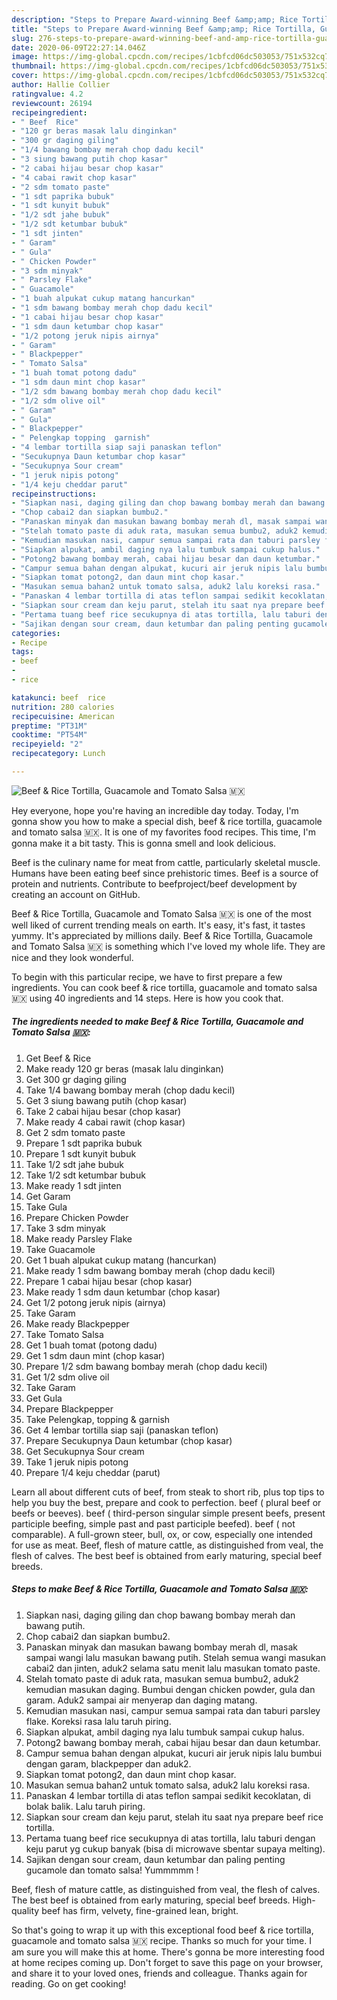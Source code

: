```yaml
---
description: "Steps to Prepare Award-winning Beef &amp;amp; Rice Tortilla, Guacamole and Tomato Salsa 🇲🇽"
title: "Steps to Prepare Award-winning Beef &amp;amp; Rice Tortilla, Guacamole and Tomato Salsa 🇲🇽"
slug: 276-steps-to-prepare-award-winning-beef-and-amp-rice-tortilla-guacamole-and-tomato-salsa
date: 2020-06-09T22:27:14.046Z
image: https://img-global.cpcdn.com/recipes/1cbfcd06dc503053/751x532cq70/beef-rice-tortilla-guacamole-and-tomato-salsa-🇲🇽-foto-resep-utama.jpg
thumbnail: https://img-global.cpcdn.com/recipes/1cbfcd06dc503053/751x532cq70/beef-rice-tortilla-guacamole-and-tomato-salsa-🇲🇽-foto-resep-utama.jpg
cover: https://img-global.cpcdn.com/recipes/1cbfcd06dc503053/751x532cq70/beef-rice-tortilla-guacamole-and-tomato-salsa-🇲🇽-foto-resep-utama.jpg
author: Hallie Collier
ratingvalue: 4.2
reviewcount: 26194
recipeingredient:
- " Beef  Rice"
- "120 gr beras masak lalu dinginkan"
- "300 gr daging giling"
- "1/4 bawang bombay merah chop dadu kecil"
- "3 siung bawang putih chop kasar"
- "2 cabai hijau besar chop kasar"
- "4 cabai rawit chop kasar"
- "2 sdm tomato paste"
- "1 sdt paprika bubuk"
- "1 sdt kunyit bubuk"
- "1/2 sdt jahe bubuk"
- "1/2 sdt ketumbar bubuk"
- "1 sdt jinten"
- " Garam"
- " Gula"
- " Chicken Powder"
- "3 sdm minyak"
- " Parsley Flake"
- " Guacamole"
- "1 buah alpukat cukup matang hancurkan"
- "1 sdm bawang bombay merah chop dadu kecil"
- "1 cabai hijau besar chop kasar"
- "1 sdm daun ketumbar chop kasar"
- "1/2 potong jeruk nipis airnya"
- " Garam"
- " Blackpepper"
- " Tomato Salsa"
- "1 buah tomat potong dadu"
- "1 sdm daun mint chop kasar"
- "1/2 sdm bawang bombay merah chop dadu kecil"
- "1/2 sdm olive oil"
- " Garam"
- " Gula"
- " Blackpepper"
- " Pelengkap topping  garnish"
- "4 lembar tortilla siap saji panaskan teflon"
- "Secukupnya Daun ketumbar chop kasar"
- "Secukupnya Sour cream"
- "1 jeruk nipis potong"
- "1/4 keju cheddar parut"
recipeinstructions:
- "Siapkan nasi, daging giling dan chop bawang bombay merah dan bawang putih."
- "Chop cabai2 dan siapkan bumbu2."
- "Panaskan minyak dan masukan bawang bombay merah dl, masak sampai wangi lalu masukan bawang putih. Stelah semua wangi masukan cabai2 dan jinten, aduk2 selama satu menit lalu masukan tomato paste."
- "Stelah tomato paste di aduk rata, masukan semua bumbu2, aduk2 kemudian masukan daging. Bumbui dengan chicken powder, gula dan garam. Aduk2 sampai air menyerap dan daging matang."
- "Kemudian masukan nasi, campur semua sampai rata dan taburi parsley flake. Koreksi rasa lalu taruh piring."
- "Siapkan alpukat, ambil daging nya lalu tumbuk sampai cukup halus."
- "Potong2 bawang bombay merah, cabai hijau besar dan daun ketumbar."
- "Campur semua bahan dengan alpukat, kucuri air jeruk nipis lalu bumbui dengan garam, blackpepper dan aduk2."
- "Siapkan tomat potong2, dan daun mint chop kasar."
- "Masukan semua bahan2 untuk tomato salsa, aduk2 lalu koreksi rasa."
- "Panaskan 4 lembar tortilla di atas teflon sampai sedikit kecoklatan, di bolak balik. Lalu taruh piring."
- "Siapkan sour cream dan keju parut, stelah itu saat nya prepare beef rice tortilla."
- "Pertama tuang beef rice secukupnya di atas tortilla, lalu taburi dengan keju parut yg cukup banyak (bisa di microwave sbentar supaya melting)."
- "Sajikan dengan sour cream, daun ketumbar dan paling penting gucamole dan tomato salsa! Yummmmm !"
categories:
- Recipe
tags:
- beef
- 
- rice

katakunci: beef  rice 
nutrition: 280 calories
recipecuisine: American
preptime: "PT31M"
cooktime: "PT54M"
recipeyield: "2"
recipecategory: Lunch

---
```



![Beef &amp; Rice Tortilla, Guacamole and Tomato Salsa 🇲🇽](https://img-global.cpcdn.com/recipes/1cbfcd06dc503053/751x532cq70/beef-rice-tortilla-guacamole-and-tomato-salsa-🇲🇽-foto-resep-utama.jpg)

Hey everyone, hope you're having an incredible day today. Today, I'm gonna show you how to make a special dish, beef &amp; rice tortilla, guacamole and tomato salsa 🇲🇽. It is one of my favorites food recipes. This time, I'm gonna make it a bit tasty. This is gonna smell and look delicious.

Beef is the culinary name for meat from cattle, particularly skeletal muscle. Humans have been eating beef since prehistoric times. Beef is a source of protein and nutrients. Contribute to beefproject/beef development by creating an account on GitHub.

Beef &amp; Rice Tortilla, Guacamole and Tomato Salsa 🇲🇽 is one of the most well liked of current trending meals on earth. It's easy, it's fast, it tastes yummy. It's appreciated by millions daily. Beef &amp; Rice Tortilla, Guacamole and Tomato Salsa 🇲🇽 is something which I've loved my whole life. They are nice and they look wonderful.


To begin with this particular recipe, we have to first prepare a few ingredients. You can cook beef &amp; rice tortilla, guacamole and tomato salsa 🇲🇽 using 40 ingredients and 14 steps. Here is how you cook that.

<!--inarticleads1-->

##### The ingredients needed to make Beef &amp; Rice Tortilla, Guacamole and Tomato Salsa 🇲🇽:

1. Get  Beef &amp; Rice
1. Make ready 120 gr beras (masak lalu dinginkan)
1. Get 300 gr daging giling
1. Take 1/4 bawang bombay merah (chop dadu kecil)
1. Get 3 siung bawang putih (chop kasar)
1. Take 2 cabai hijau besar (chop kasar)
1. Make ready 4 cabai rawit (chop kasar)
1. Get 2 sdm tomato paste
1. Prepare 1 sdt paprika bubuk
1. Prepare 1 sdt kunyit bubuk
1. Take 1/2 sdt jahe bubuk
1. Take 1/2 sdt ketumbar bubuk
1. Make ready 1 sdt jinten
1. Get  Garam
1. Take  Gula
1. Prepare  Chicken Powder
1. Take 3 sdm minyak
1. Make ready  Parsley Flake
1. Take  Guacamole
1. Get 1 buah alpukat cukup matang (hancurkan)
1. Make ready 1 sdm bawang bombay merah (chop dadu kecil)
1. Prepare 1 cabai hijau besar (chop kasar)
1. Make ready 1 sdm daun ketumbar (chop kasar)
1. Get 1/2 potong jeruk nipis (airnya)
1. Take  Garam
1. Make ready  Blackpepper
1. Take  Tomato Salsa
1. Get 1 buah tomat (potong dadu)
1. Get 1 sdm daun mint (chop kasar)
1. Prepare 1/2 sdm bawang bombay merah (chop dadu kecil)
1. Get 1/2 sdm olive oil
1. Take  Garam
1. Get  Gula
1. Prepare  Blackpepper
1. Take  Pelengkap, topping &amp; garnish
1. Get 4 lembar tortilla siap saji (panaskan teflon)
1. Prepare Secukupnya Daun ketumbar (chop kasar)
1. Get Secukupnya Sour cream
1. Take 1 jeruk nipis potong
1. Prepare 1/4 keju cheddar (parut)


Learn all about different cuts of beef, from steak to short rib, plus top tips to help you buy the best, prepare and cook to perfection. beef ( plural beef or beefs or beeves). beef ( third-person singular simple present beefs, present participle beefing, simple past and past participle beefed). beef ( not comparable). A full-grown steer, bull, ox, or cow, especially one intended for use as meat. Beef, flesh of mature cattle, as distinguished from veal, the flesh of calves. The best beef is obtained from early maturing, special beef breeds. 

<!--inarticleads2-->

##### Steps to make Beef &amp; Rice Tortilla, Guacamole and Tomato Salsa 🇲🇽:

1. Siapkan nasi, daging giling dan chop bawang bombay merah dan bawang putih.
1. Chop cabai2 dan siapkan bumbu2.
1. Panaskan minyak dan masukan bawang bombay merah dl, masak sampai wangi lalu masukan bawang putih. Stelah semua wangi masukan cabai2 dan jinten, aduk2 selama satu menit lalu masukan tomato paste.
1. Stelah tomato paste di aduk rata, masukan semua bumbu2, aduk2 kemudian masukan daging. Bumbui dengan chicken powder, gula dan garam. Aduk2 sampai air menyerap dan daging matang.
1. Kemudian masukan nasi, campur semua sampai rata dan taburi parsley flake. Koreksi rasa lalu taruh piring.
1. Siapkan alpukat, ambil daging nya lalu tumbuk sampai cukup halus.
1. Potong2 bawang bombay merah, cabai hijau besar dan daun ketumbar.
1. Campur semua bahan dengan alpukat, kucuri air jeruk nipis lalu bumbui dengan garam, blackpepper dan aduk2.
1. Siapkan tomat potong2, dan daun mint chop kasar.
1. Masukan semua bahan2 untuk tomato salsa, aduk2 lalu koreksi rasa.
1. Panaskan 4 lembar tortilla di atas teflon sampai sedikit kecoklatan, di bolak balik. Lalu taruh piring.
1. Siapkan sour cream dan keju parut, stelah itu saat nya prepare beef rice tortilla.
1. Pertama tuang beef rice secukupnya di atas tortilla, lalu taburi dengan keju parut yg cukup banyak (bisa di microwave sbentar supaya melting).
1. Sajikan dengan sour cream, daun ketumbar dan paling penting gucamole dan tomato salsa! Yummmmm !


Beef, flesh of mature cattle, as distinguished from veal, the flesh of calves. The best beef is obtained from early maturing, special beef breeds. High-quality beef has firm, velvety, fine-grained lean, bright. 

So that's going to wrap it up with this exceptional food beef &amp; rice tortilla, guacamole and tomato salsa 🇲🇽 recipe. Thanks so much for your time. I am sure you will make this at home. There's gonna be more interesting food at home recipes coming up. Don't forget to save this page on your browser, and share it to your loved ones, friends and colleague. Thanks again for reading. Go on get cooking!
